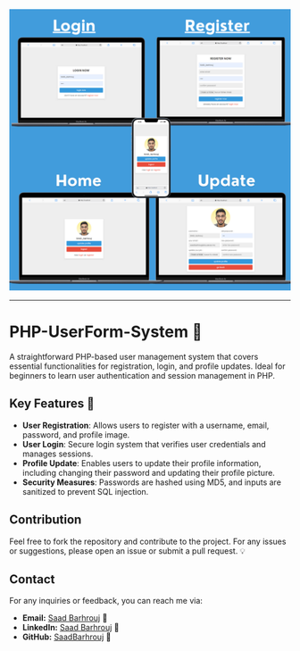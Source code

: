 <div style="text-align: center;">
    <img src="preview/preview.png" alt="PHP-UserForm-System" style=" width="400" style="border: 2px solid #000; display: inline-block;">
</div>
<hr>

# PHP-UserForm-System 🌟

A straightforward PHP-based user management system that covers essential functionalities for registration, login, and profile updates. Ideal for beginners to learn user authentication and session management in PHP.

## Key Features 🚀

- **User Registration**: Allows users to register with a username, email, password, and profile image.
- **User Login**: Secure login system that verifies user credentials and manages sessions.
- **Profile Update**: Enables users to update their profile information, including changing their password and updating their profile picture.
- **Security Measures**: Passwords are hashed using MD5, and inputs are sanitized to prevent SQL injection.

## Contribution

Feel free to fork the repository and contribute to the project. For any issues or suggestions, please open an issue or submit a pull request. 💡

## Contact

For any inquiries or feedback, you can reach me via:

- **Email:** [Saad Barhrouj](saad.barhrouj@etu.uae.ac.ma) 📧
- **LinkedIn:** [Saad Barhrouj](https://www.linkedin.com/in/saad-barhrouj-b37270295/) 💼
- **GitHub:** [SaadBarhrouj](https://github.com/SaadBarhrouj) 🐙
